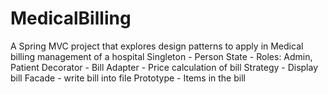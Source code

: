# MedicalBilling
A Spring MVC project that explores design patterns to apply in Medical billing management of a hospital
Singleton - Person
State - Roles: Admin, Patient
Decorator - Bill
Adapter - Price calculation of bill
Strategy - Display bill
Facade - write bill into file
Prototype - Items in the bill
